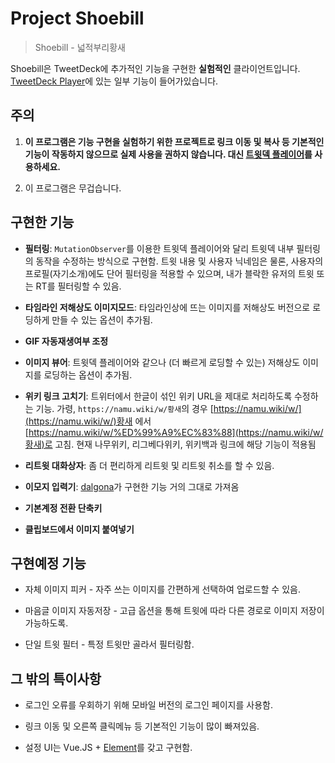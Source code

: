 # Project Shoebill

> Shoebill - 넓적부리황새

Shoebill은 TweetDeck에 추가적인 기능을 구현한 **실험적인** 클라이언트입니다. [TweetDeck Player](https://github.com/sokcuri/TweetDeckPlayer)에 있는 일부 기능이 들어가있습니다.

## 주의

1. **이 프로그램은 기능 구현을 실험하기 위한 프로젝트로 링크 이동 및 복사 등 기본적인 기능이 작동하지 않으므로 실제 사용을 권하지 않습니다. 대신 [트윗덱 플레이어](https://github.com/sokcuri/TweetDeckPlayer)를 사용하세요.**

2. 이 프로그램은 무겁습니다.

## 구현한 기능

* **필터링**: `MutationObserver`를 이용한 트윗덱 플레이어와 달리 트윗덱 내부 필터링의 동작을 수정하는 방식으로 구현함. 트윗 내용 및 사용자 닉네임은 물론, 사용자의 프로필(자기소개)에도 단어 필터링을 적용할 수 있으며, 내가 블락한 유저의 트윗 또는 RT를 필터링할 수 있음.

* **타임라인 저해상도 이미지모드**: 타임라인상에 뜨는 이미지를 저해상도 버전으로 로딩하게 만들 수 있는 옵션이 추가됨.

* **GIF 자동재생여부 조정**

* **이미지 뷰어**: 트윗덱 플레이어와 같으나 (더 빠르게 로딩할 수 있는) 저해상도 이미지를 로딩하는 옵션이 추가됨.

* **위키 링크 고치기**: 트위터에서 한글이 섞인 위키 URL을 제대로 처리하도록 수정하는 기능. 가령, `https://namu.wiki/w/황새`의 경우 [https://namu.wiki/w/](https://namu.wiki/w/)황새 에서  [https://namu.wiki/w/%ED%99%A9%EC%83%88](https://namu.wiki/w/황새)로 고침. 현재 나무위키, 리그베다위키, 위키백과 링크에 해당 기능이 적용됨

* **리트윗 대화상자**: 좀 더 편리하게 리트윗 및 리트윗 취소를 할 수 있음.

* **이모지 입력기**: [dalgona](https://github.com/dalgona)가 구현한 기능 거의 그대로 가져옴

* **기본계정 전환 단축키**

* **클립보드에서 이미지 붙여넣기**


## 구현예정 기능

* 자체 이미지 피커 - 자주 쓰는 이미지를 간편하게 선택하여 업로드할 수 있음.

* 마음글 이미지 자동저장 - 고급 옵션을 통해 트윗에 따라 다른 경로로 이미지 저장이 가능하도록.

* 단일 트윗 필터 - 특정 트윗만 골라서 필터링함.


## 그 밖의 특이사항

* 로그인 오류를 우회하기 위해 모바일 버전의 로그인 페이지를 사용함.

* 링크 이동 및 오른쪽 클릭메뉴 등 기본적인 기능이 많이 빠져있음.

* 설정 UI는 Vue.JS + [Element](http://element.eleme.io/#/en-US)를 갖고 구현함.
